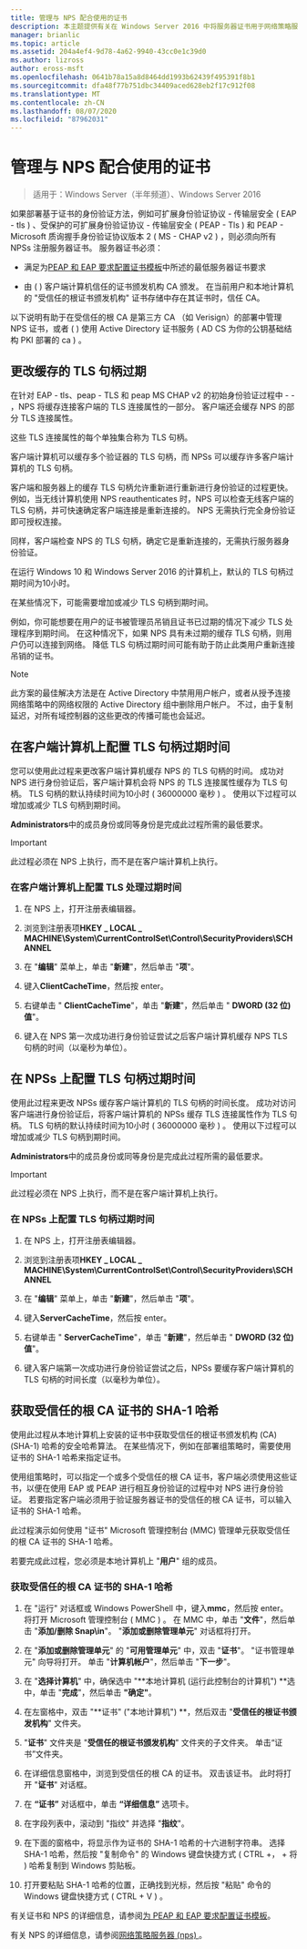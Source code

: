 ```yaml
---
title: 管理与 NPS 配合使用的证书
description: 本主题提供有关在 Windows Server 2016 中将服务器证书用于网络策略服务器的信息。
manager: brianlic
ms.topic: article
ms.assetid: 204a4ef4-9d78-4a62-9940-43cc0e1c39d0
ms.author: lizross
author: eross-msft
ms.openlocfilehash: 0641b78a15a8d8464dd1993b62439f495391f8b1
ms.sourcegitcommit: dfa48f77b751dbc34409aced628eb2f17c912f08
ms.translationtype: MT
ms.contentlocale: zh-CN
ms.lasthandoff: 08/07/2020
ms.locfileid: "87962031"
---
```

# <a name="manage-certificates-used-with-nps"></a>管理与 NPS 配合使用的证书

>适用于：Windows Server（半年频道）、Windows Server 2016

如果部署基于证书的身份验证方法，例如可扩展身份验证协议 \- 传输层安全 \( EAP \- tls \) 、受保护的可扩展身份验证协议 \- 传输层安全 \( PEAP \- Tls \) 和 PEAP \- Microsoft 质询握手身份验证协议版本 2 \( MS \- CHAP v2 \) ，则必须向所有 NPSs 注册服务器证书。 服务器证书必须：

- 满足为[PEAP 和 EAP 要求配置证书模板](nps-manage-cert-requirements.md)中所述的最低服务器证书要求

- 由 \( \) 客户端计算机信任的证书颁发机构 CA 颁发。 在当前用户和本地计算机的 "受信任的根证书颁发机构" 证书存储中存在其证书时，信任 CA。

以下说明有助于在受信任的根 CA 是第三方 CA （如 Verisign）的部署中管理 NPS 证书，或者 \( \) 使用 Active Directory 证书服务 \( AD CS 为你的公钥基础结构 PKI 部署的 ca \) 。

## <a name="change-the-cached-tls-handle-expiry"></a>更改缓存的 TLS 句柄过期

在针对 EAP \- tls、peap \- TLS 和 peap MS CHAP v2 的初始身份验证过程中 \- \- ，NPS 将缓存连接客户端的 TLS 连接属性的一部分。 客户端还会缓存 NPS 的部分 TLS 连接属性。

这些 TLS 连接属性的每个单独集合称为 TLS 句柄。

客户端计算机可以缓存多个验证器的 TLS 句柄，而 NPSs 可以缓存许多客户端计算机的 TLS 句柄。

客户端和服务器上的缓存 TLS 句柄允许重新进行重新进行身份验证的过程更快。 例如，当无线计算机使用 NPS reauthenticates 时，NPS 可以检查无线客户端的 TLS 句柄，并可快速确定客户端连接是重新连接的。 NPS 无需执行完全身份验证即可授权连接。

同样，客户端检查 NPS 的 TLS 句柄，确定它是重新连接的，无需执行服务器身份验证。

在运行 Windows 10 和 Windows Server 2016 的计算机上，默认的 TLS 句柄过期时间为10小时。

在某些情况下，可能需要增加或减少 TLS 句柄到期时间。

例如，你可能想要在用户的证书被管理员吊销且证书已过期的情况下减少 TLS 处理程序到期时间。 在这种情况下，如果 NPS 具有未过期的缓存 TLS 句柄，则用户仍可以连接到网络。 降低 TLS 句柄过期时间可能有助于防止此类用户重新连接吊销的证书。

>[!NOTE]
>此方案的最佳解决方法是在 Active Directory 中禁用用户帐户，或者从授予连接网络策略中的网络权限的 Active Directory 组中删除用户帐户。 不过，由于复制延迟，对所有域控制器的这些更改的传播可能也会延迟。

## <a name="configure-the-tls-handle-expiry-time-on-client-computers"></a>在客户端计算机上配置 TLS 句柄过期时间

您可以使用此过程来更改客户端计算机缓存 NPS 的 TLS 句柄的时间。 成功对 NPS 进行身份验证后，客户端计算机会将 NPS 的 TLS 连接属性缓存为 TLS 句柄。 TLS 句柄的默认持续时间为10小时 \( 36000000 毫秒 \) 。 使用以下过程可以增加或减少 TLS 句柄到期时间。

**Administrators**中的成员身份或同等身份是完成此过程所需的最低要求。

>[!IMPORTANT]
>此过程必须在 NPS 上执行，而不是在客户端计算机上执行。

### <a name="to-configure-the-tls-handle-expiry-time-on-client-computers"></a>在客户端计算机上配置 TLS 处理过期时间

1. 在 NPS 上，打开注册表编辑器。

2. 浏览到注册表项**HKEY \_ LOCAL \_ MACHINE\System\CurrentControlSet\Control\SecurityProviders\SCHANNEL**

3. 在 "**编辑**" 菜单上，单击 "**新建**"，然后单击 "**项**"。

4. 键入**ClientCacheTime**，然后按 enter。

5. 右键单击 " **ClientCacheTime**"，单击 "**新建**"，然后单击 " **DWORD (32 位) 值**"。

6. 键入在 NPS 第一次成功进行身份验证尝试之后客户端计算机缓存 NPS TLS 句柄的时间（以毫秒为单位）。

## <a name="configure-the-tls-handle-expiry-time-on-npss"></a>在 NPSs 上配置 TLS 句柄过期时间

使用此过程来更改 NPSs 缓存客户端计算机的 TLS 句柄的时间长度。 成功对访问客户端进行身份验证后，将客户端计算机的 NPSs 缓存 TLS 连接属性作为 TLS 句柄。 TLS 句柄的默认持续时间为10小时 \( 36000000 毫秒 \) 。 使用以下过程可以增加或减少 TLS 句柄到期时间。

**Administrators**中的成员身份或同等身份是完成此过程所需的最低要求。

>[!IMPORTANT]
>此过程必须在 NPS 上执行，而不是在客户端计算机上执行。

### <a name="to-configure-the-tls-handle-expiry-time-on-npss"></a>在 NPSs 上配置 TLS 句柄过期时间

1. 在 NPS 上，打开注册表编辑器。

2. 浏览到注册表项**HKEY \_ LOCAL \_ MACHINE\System\CurrentControlSet\Control\SecurityProviders\SCHANNEL**

3. 在 "**编辑**" 菜单上，单击 "**新建**"，然后单击 "**项**"。

4. 键入**ServerCacheTime**，然后按 enter。

5. 右键单击 " **ServerCacheTime**"，单击 "**新建**"，然后单击 " **DWORD (32 位) 值**"。

6. 键入客户端第一次成功进行身份验证尝试之后，NPSs 要缓存客户端计算机的 TLS 句柄的时间长度（以毫秒为单位）。

## <a name="obtain-the-sha-1-hash-of-a-trusted-root-ca-certificate"></a>获取受信任的根 CA 证书的 SHA-1 哈希

使用此过程从本地计算机上安装的证书中获取受信任的根证书颁发机构 (CA)  (SHA-1) 哈希的安全哈希算法。 在某些情况下，例如在部署组策略时，需要使用证书的 SHA-1 哈希来指定证书。

使用组策略时，可以指定一个或多个受信任的根 CA 证书，客户端必须使用这些证书，以便在使用 EAP 或 PEAP 进行相互身份验证的过程中对 NPS 进行身份验证。 若要指定客户端必须用于验证服务器证书的受信任的根 CA 证书，可以输入证书的 SHA-1 哈希。

此过程演示如何使用 "证书" Microsoft 管理控制台 (MMC) 管理单元获取受信任的根 CA 证书的 SHA-1 哈希。

若要完成此过程，您必须是本地计算机上 "**用户**" 组的成员。

### <a name="to-obtain-the-sha-1-hash-of-a-trusted-root-ca-certificate"></a>获取受信任的根 CA 证书的 SHA-1 哈希

1. 在 "运行" 对话框或 Windows PowerShell 中，键入**mmc**，然后按 enter。 将打开 Microsoft 管理控制台 \( MMC \) 。 在 MMC 中，单击 "**文件**"，然后单击 "**添加/删除 Snap\in**"。 "**添加或删除管理单元**" 对话框将打开。

2. 在 "**添加或删除管理单元**" 的 "**可用管理单元**" 中，双击 "**证书**"。 "证书管理单元" 向导将打开。 单击 "**计算机帐户**"，然后单击 "**下一步**"。

3. 在 "**选择计算机**" 中，确保选中 "**本地计算机 (运行此控制台的计算机") **选中，单击 "**完成**"，然后单击 **"确定"**。

4. 在左窗格中，双击 "**证书" ("本地计算机") **，然后双击 "**受信任的根证书颁发机构**" 文件夹。

5. "**证书**" 文件夹是 "**受信任的根证书颁发机构**" 文件夹的子文件夹。 单击“证书”文件夹。

6. 在详细信息窗格中，浏览到受信任的根 CA 的证书。 双击该证书。 此时将打开 "**证书**" 对话框。

7. 在 **“证书”** 对话框中，单击 **“详细信息”** 选项卡。

8. 在字段列表中，滚动到 "指纹" 并选择 "**指纹**"。

9. 在下面的窗格中，将显示作为证书的 SHA-1 哈希的十六进制字符串。 选择 SHA-1 哈希，然后按 "复制命令" 的 Windows 键盘快捷方式 \( CTRL +， \+ 将 \) 哈希复制到 Windows 剪贴板。

10. 打开要粘贴 SHA-1 哈希的位置，正确找到光标，然后按 "粘贴" 命令的 Windows 键盘快捷方式 \( CTRL \+ V \) 。

有关证书和 NPS 的详细信息，请参阅[为 PEAP 和 EAP 要求配置证书模板](nps-manage-cert-requirements.md)。

有关 NPS 的详细信息，请参阅[网络策略服务器 (nps) ](nps-top.md)。
